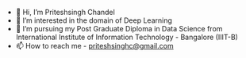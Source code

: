 - 👋 Hi, I’m Priteshsingh Chandel 
- 👀 I’m interested in the domain of Deep Learning
- 🌱 I’m pursuing my Post Graduate Diploma in Data Science from International Institute of Information Technology - Bangalore (IIIT-B)
- 📫 How to reach me - priteshsinghc@gmail.com

<!---
priteshsinghc/priteshsinghc is a ✨ special ✨ repository because its `README.md` (this file) appears on your GitHub profile.
You can click the Preview link to take a look at your changes.
--->
